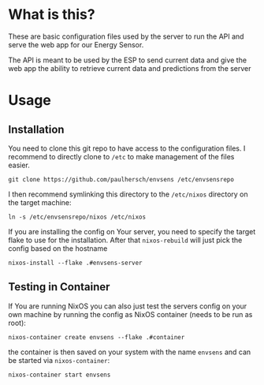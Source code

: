 # What is this?
These are basic configuration files used by the server to run the API and serve the web app for our Energy Sensor.

The API is meant to be used by the ESP to send current data and give the web app the ability to
retrieve current data and predictions from the server

# Usage
## Installation
You need to clone this git repo to have access to the configuration files. I recommend to directly
clone to `/etc` to make management of the files easier.
```shell
git clone https://github.com/paulhersch/envsens /etc/envsensrepo
```
I then recommend symlinking this directory to the `/etc/nixos` directory on the target machine:
```shell
ln -s /etc/envsensrepo/nixos /etc/nixos
```
If you are installing the config on Your server, you need to specify the target
flake to use for the installation. After that `nixos-rebuild` will just pick the config
based on the hostname
```shell
nixos-install --flake .#envsens-server 
```

## Testing in Container
If You are running NixOS you can also just test the servers config on your own machine
by running the config as NixOS container (needs to be run as root):
```shell
nixos-container create envsens --flake .#container
```
the container is then saved on your system with the name `envsens` and can be started
via `nixos-container`:
```shell
nixos-container start envsens
```
